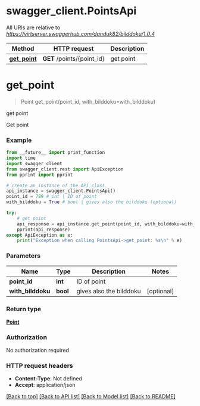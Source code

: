 # swagger_client.PointsApi

All URIs are relative to *https://virtserver.swaggerhub.com/danduk82/bilddoku/1.0.4*

| Method                                  | HTTP request               | Description |
| --------------------------------------- | -------------------------- | ----------- |
| [**get_point**](PointsApi.md#get_point) | **GET** /points/{point_id} | get point   |

# **get_point**

> Point get_point(point_id, with_bilddoku=with_bilddoku)

get point

Get point

### Example

```python
from __future__ import print_function
import time
import swagger_client
from swagger_client.rest import ApiException
from pprint import pprint

# create an instance of the API class
api_instance = swagger_client.PointsApi()
point_id = 789 # int | ID of point
with_bilddoku = True # bool | gives also the bilddoku (optional)

try:
    # get point
    api_response = api_instance.get_point(point_id, with_bilddoku=with_bilddoku)
    pprint(api_response)
except ApiException as e:
    print("Exception when calling PointsApi->get_point: %s\n" % e)
```

### Parameters

| Name              | Type     | Description             | Notes      |
| ----------------- | -------- | ----------------------- | ---------- |
| **point_id**      | **int**  | ID of point             |
| **with_bilddoku** | **bool** | gives also the bilddoku | [optional] |

### Return type

[**Point**](Point.md)

### Authorization

No authorization required

### HTTP request headers

- **Content-Type**: Not defined
- **Accept**: application/json

[[Back to top]](#) [[Back to API list]](../README.md#documentation-for-api-endpoints) [[Back to Model list]](../README.md#documentation-for-models) [[Back to README]](../README.md)
